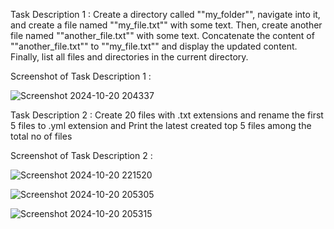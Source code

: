 Task Description 1 : Create a directory called ""my_folder"", navigate into it, and create a file named ""my_file.txt"" with some text. Then, create another file named ""another_file.txt"" with some text. Concatenate the content of ""another_file.txt"" to ""my_file.txt"" and display the updated content. Finally, list all files and directories in the current directory.

Screenshot of Task Description 1 :

![Screenshot 2024-10-20 204337](https://github.com/user-attachments/assets/1e25e8a6-acfb-482e-a411-db850745121b)

Task Description 2 : Create 20 files with .txt extensions and rename the first 5 files to .yml extension and Print the latest created top 5 files among the total no of files

Screenshot of Task Description 2 :

![Screenshot 2024-10-20 221520](https://github.com/user-attachments/assets/048e66ab-3a26-40cb-a5a2-5b003da38907)

![Screenshot 2024-10-20 205305](https://github.com/user-attachments/assets/06be80f8-dcea-4a18-a42e-d22f7728d79b)


![Screenshot 2024-10-20 205315](https://github.com/user-attachments/assets/74e2ca40-7a37-4224-b916-db038a1f0f15)






